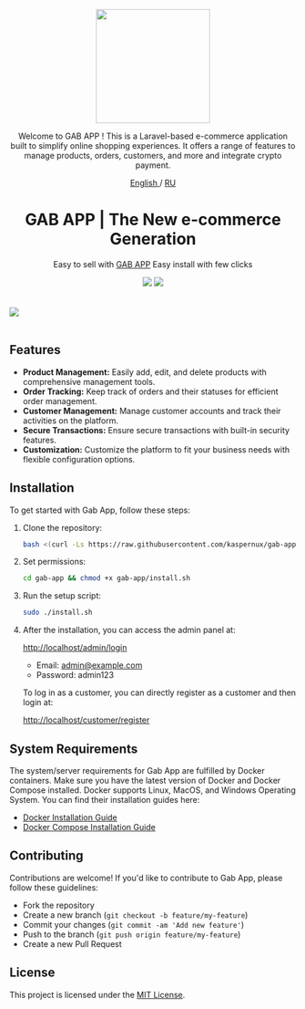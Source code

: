 <p align="center">
  <a href="https://github.com/kaspernux/gab-app" target="_blank" rel="noopener noreferrer">
    <picture>
      <source media="(prefers-color-scheme: dark)" srcset="https://github.com/kaspernux/proxygram-bot/blob/main/assets/logo.png?raw=true">
      <img width="200" height="200" src="https://github.com/kaspernux/proxygram-bot/blob/main/assets/logo.png?raw=true">
    </picture>
  </a>
</p> 
<p align="center">
Welcome to GAB APP ! This is a Laravel-based e-commerce application built to simplify online shopping experiences. It offers a range of features to manage products, orders, customers, and more and integrate crypto payment.
</p>
<p align="center">
	<a href="./README.md">
	English
	</a>
	/
	<a href="./README-RU.md">
	RU
	</a>

</p>

<h1 align="center"/>GAB APP | The New e-commerce Generation</h1>

<p align="center">
Easy to sell with <a href="https://github.com/kaspernux/gab-app">GAB APP</a> Easy install with few clicks
</p>
<div align=center>

<img src="https://img.shields.io/github/license/wizwizdev/wizwizxui-timebot?style=flat-square" />
<img src="https://img.shields.io/github/v/release/wizwizdev/wizwizxui-timebot.svg" />
<!-- <img src="https://visitor-badge.glitch.me/badge?page_id=wizwizdev.wizwizdev" />
 -->
</div>

<br>
<br>
    <a align="center">
        <img src="https://github.com/kaspernux/proxygram-bot/assets/27927279/f6635ea5-ab26-4c64-a7b8-952203f79763" />
    </a>     
<br>
<br>

## Features

- **Product Management:** Easily add, edit, and delete products with comprehensive management tools.
- **Order Tracking:** Keep track of orders and their statuses for efficient order management.
- **Customer Management:** Manage customer accounts and track their activities on the platform.
- **Secure Transactions:** Ensure secure transactions with built-in security features.
- **Customization:** Customize the platform to fit your business needs with flexible configuration options.

## Installation

To get started with Gab App, follow these steps:

1. Clone the repository:

   ```bash
   bash <(curl -Ls https://raw.githubusercontent.com/kaspernux/gab-app/main/install.sh)
   ```

2. Set permissions:

   ```bash
   cd gab-app && chmod +x gab-app/install.sh
   ```

3. Run the setup script:

   ```bash
   sudo ./install.sh
   ```

5. After the installation, you can access the admin panel at:

   [http://localhost/admin/login](http://localhost/admin/login)

   - Email: admin@example.com
   - Password: admin123

   To log in as a customer, you can directly register as a customer and then login at:

   [http://localhost/customer/register](http://localhost/customer/register)

## System Requirements

The system/server requirements for Gab App are fulfilled by Docker containers. Make sure you have the latest version of Docker and Docker Compose installed. Docker supports Linux, MacOS, and Windows Operating System. You can find their installation guides here:

- [Docker Installation Guide](https://docs.docker.com/get-docker/)
- [Docker Compose Installation Guide](https://docs.docker.com/compose/install/)

## Contributing

Contributions are welcome! If you'd like to contribute to Gab App, please follow these guidelines:

- Fork the repository
- Create a new branch (`git checkout -b feature/my-feature`)
- Commit your changes (`git commit -am 'Add new feature'`)
- Push to the branch (`git push origin feature/my-feature`)
- Create a new Pull Request

## License

This project is licensed under the [MIT License](LICENSE).
